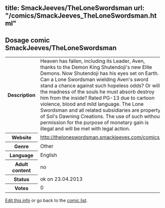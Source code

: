 title: SmackJeeves/TheLoneSwordsman
url: "/comics/SmackJeeves_TheLoneSwordsman.html"
---
Dosage comic SmackJeeves/TheLoneSwordsman
-----------------------------------------

<p id="msg"></p>
<script type="text/javascript">
if (window.location.search === '?edit_info_mail=sent_ok') {
  var elem = document.getElementById("msg");
  elem.innerHTML = 'Edited information sucessfully sent.';
  elem.className = 'ok';
}
</script>
<table class="comicinfo">
<tr>
<th>Description</th><td>Heaven has fallen, including its Leader, Aven, thanks to the Demon King Shutendoji's new Elite Demons. Now Shutendoji has his eyes set on Earth. Can a Lone Swordsman wielding Aven's sword stand a chance against such hopeless odds? Or will the madness of the souls he must absorb destroy him from the inside? Rated PG-13 due to cartoon violence, blood and mild language. The Lone Swordsman and all related subsidiaries are property of Sol's Dawning Creations. The use of such without permission for the purpose of monetary gain is illegal and will be met with legal action.</td>
</tr>
<tr>
<th>Website</th><td><a href="http://theloneswordsman.smackjeeves.com/comics/">http://theloneswordsman.smackjeeves.com/comics/</a></td>
</tr>
<tr>
<th>Genre</th><td>Other</td>
</tr>
<tr>
<th>Language</th><td>English</td>
</tr>
<tr>
<th>Adult content</th><td>no</td>
</tr>
<tr>
<th>Status</th><td>ok on 23.04.2013</td>
</tr>
<tr>
<th>Votes</th><td>0</td>
</tr>
</table>

[Edit this info](SmackJeeves_TheLoneSwordsman_edit.html) or go back to the [comic list](../comic-index.html).
